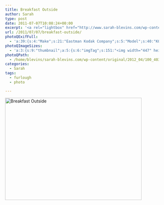 ```yaml
---
title: Breakfast Outside
author: Sarah
type: post
date: 2011-07-07T10:08:24+00:00
excerpt: '<a rel="lightbox" href="http://www.sarah-blevins.com/wp-content/main/2012_04/100_4031.jpg" title="Breakfast Outside"><img width="447" height="335" alt="Breakfast Outside" src="/images/original/2012_04/100_4031.jpg" class="photoQexcerpt photoQLinkImg" /></a>'
url: /2011/07/07/breakfast-outside/
photoQExifFull:
  - 'a:39:{s:4:"Make";s:21:"Eastman Kodak Company";s:5:"Model";s:40:"KODAK EASYSHARE C813 ZOOM DIGITAL CAMERA";s:11:"Orientation";s:17:"1: Normal (0 deg)";s:11:"xResolution";s:27:"480 dots per ResolutionUnit";s:11:"yResolution";s:27:"480 dots per ResolutionUnit";s:14:"ResolutionUnit";s:4:"Inch";s:8:"Software";s:40:"KODAK EASYSHARE C813 ZOOM DIGITAL CAMERA";s:12:"ExposureTime";s:16:"9103/1000000 sec";s:7:"FNumber";s:5:"f/2.7";s:15:"ExposureProgram";s:7:"Program";s:15:"ISOSpeedRatings";s:2:"80";s:11:"ExifVersion";s:12:"version 2.21";s:16:"DateTimeOriginal";s:19:"2011:07:07 03:08:24";s:17:"DateTimedigitized";s:19:"2011:07:07 03:08:24";s:17:"ShutterSpeedValue";s:9:"1/109 sec";s:13:"ApertureValue";s:5:"f/2.7";s:17:"ExposureBiasValue";s:4:"0 EV";s:16:"MaxApertureValue";s:5:"f/2.7";s:12:"MeteringMode";s:13:"Multi-Segment";s:11:"LightSource";s:15:"Unknown or Auto";s:5:"Flash";s:8:"No Flash";s:11:"FocalLength";s:4:"6 mm";s:15:"FlashPixVersion";s:9:"version 1";s:10:"ColorSpace";s:4:"sRGB";s:14:"ExifImageWidth";s:11:"3296 pixels";s:15:"ExifImageHeight";s:11:"2472 pixels";s:13:"ExposureIndex";s:2:"80";s:13:"SensingMethod";s:35:"Unknown: One Chip Color Area Sensor";s:10:"FileSource";s:20:"Digital Still Camera";s:9:"SceneType";s:21:"Directly Photographed";s:12:"ExposureMode";s:1:"0";s:12:"WhiteBalance";s:1:"0";s:16:"DigitalZoomRatio";s:1:"0";s:16:"SceneCaptureMode";s:1:"0";s:11:"GainControl";s:1:"0";s:8:"Contrast";s:1:"0";s:10:"Saturation";s:1:"0";s:9:"Sharpness";s:1:"0";s:20:"FocalLength35mmEquiv";s:0:"";}'
photoQImageSizes:
  - 'a:3:{s:9:"thumbnail";a:5:{s:6:"imgTag";s:151:"<img width="447" height="335" alt="Breakfast Outside" src="/images/original/2012_04/100_4031.jpg" class="PhotoQImg" />";s:6:"imgUrl";s:70:"/images/original/2012_04/100_4031.jpg";s:7:"imgPath";s:73:"/home/blevins/sarah-blevins.com/wp-content/thumbnail/2012_04/100_4031.jpg";s:8:"imgWidth";s:3:"447";s:9:"imgHeight";s:3:"335";}s:4:"main";a:5:{s:6:"imgTag";s:146:"<img width="700" height="525" alt="Breakfast Outside" src="http://www.sarah-blevins.com/wp-content/main/2012_04/100_4031.jpg" class="PhotoQImg" />";s:6:"imgUrl";s:65:"http://www.sarah-blevins.com/wp-content/main/2012_04/100_4031.jpg";s:7:"imgPath";s:68:"/home/blevins/sarah-blevins.com/wp-content/main/2012_04/100_4031.jpg";s:8:"imgWidth";s:3:"700";s:9:"imgHeight";s:3:"525";}s:8:"original";a:5:{s:6:"imgTag";s:152:"<img width="3296" height="2472" alt="Breakfast Outside" src="/images/original/2012_04/100_4031.jpg" class="PhotoQImg" />";s:6:"imgUrl";s:69:"/images/original/2012_04/100_4031.jpg";s:7:"imgPath";s:72:"/home/blevins/sarah-blevins.com/wp-content/original/2012_04/100_4031.jpg";s:8:"imgWidth";s:4:"3296";s:9:"imgHeight";s:4:"2472";}}'
photoQPath:
  - /home/blevins/sarah-blevins.com/wp-content/original/2012_04/100_4031.jpg
categories:
  - Sarah
tags:
  - furlough
  - photo

---
```

<a rel="lightbox" href="/images/original/2012_04/100_4031.jpg" title="Breakfast Outside"><img width="447" height="335" alt="Breakfast Outside" src="/images/original/2012_04/100_4031.jpg" class="photoQcontent photoQLinkImg" /></a>

<div class="photoQDescr">
</div>